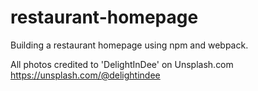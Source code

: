 # restaurant-homepage
Building a restaurant homepage using npm and webpack.

All photos credited to 'DelightInDee' on Unsplash.com https://unsplash.com/@delightindee